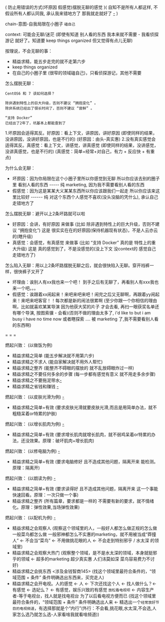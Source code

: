 
( 防止用错误的方式(坏原因 假感觉)摆脱无聊的感觉 )( 自知不是所有人都这样, 不假设所有人都认同我, 承认我来错地方了 那我就走就好了 [-](https://github.com/7900ms/000nottheater_deserted_systemlibrary/blob/master/supplementary/term-Finder-你可能来错地方了.md) )

chain-意图-自我局限在小圈子 `磕自己`

context: 可能会无聊/迷茫 (即使有知道 别人看的东西 我本来就不需要 - 我看侦探游记 就好了。知道要 keep things organized 但又觉得有点儿无聊)

按理说，不会无聊的事：
- 精益求精，能五步走完的就不走第六步
- keep things organized
- 在自己的小圈子里 (很窄的领域磕自己)，只看侦探游记，其他不需要

怎么摆脱无聊：
```
CentOS6 和 7 该如何选择？

除非遇到特性上的巨大升级，否则不建议 “拥抱变化” 。
除非系统已经出了很长时间了，否则不建议 “尝鲜” 。

“支持 Docker”
已经出了2年了，坑基本上都能查到了
```

1.坏原因会适得其反。好原因：看上下文，讲原因，讲好原因 (即使同样的结果，没讲原因，没讲好原因，也是不行的) (好原因：由头-真实惠)
2.没有真实感觉会适得其反。真感觉：看上下文，讲感觉，讲真感觉 (即使同样的结果，没讲感觉，没讲真感觉，也是不行的) (真感觉：简单+经常+对自己，有力 + 反应快 + 有重点)

为什么会无聊：
- 坏原因：因为你局限在这个小圈子里所以你感觉到无聊 所以你应该去别的圈子里 看别人看的东西 ----- 纯 marketing, 因为我不需要看别人看的东西
- 假感觉：因为这是某某大义某某东西所以你应该跟我们一起走 所以你应该来这里比较好 ------ 纯 对这个东西个人感觉不喜欢(没头没脑的凭什么), 承认自己走错地方了

怎么摆脱无聊：避开以上2条坏路就可以啦
- 好原因：会讲，有好原因 来做事 (比如 除非遇到特性上的巨大升级，否则不建议 “拥抱变化”) 这是 很实实在在的好原因(保持机器现有状态)，不是人云亦云的(瞎升级)
- 真感觉：会感觉，有真感觉 来做事 (比如 “支持 Docker” 真的是 特性上的重大升级) 这是 真的感觉到了，不是没感觉的(没上下文 没context的 感觉自己走错地方了)

怎么陷入无聊：用以上2条坏路摆脱无聊之后，就会很快陷入无聊。穿开裆裤一样，很快裤子又开了
- 坏理由：诶别人有xx我也来一个吧！ 到手之后有无聊了，再看别人有xxx我也来一个吧。。。
- 假感觉：诶跟着xx闹起来！来吧来吧来吧！闹完之后又无聊啊，再跟着yy闹起来！来吧来吧客官！！每次都是新的闹法很累啊 (至少你跟一个你相信的理由啊，比如就喜欢某某导演 因为他获大奖的片子 才会去看, 再扫一眼获奖名单还有哪个导演, 按图索骥 - 会看)(否则不做的理由太多了, i'd like to but i am busy i have no time now 或者瞎探索 .... 被 marketing 了,我不需要看别人看的东西啊)



= = =

燃起兴致： (以做饭为例)
- 精益求精之简单 (能五步解决就不用第六步)
- 精益求精之不求人 (能自家解决就不用外人帮忙)
- 精益求精之整齐 (能整齐不碍眼的摆放的 就不乱放碍眼炸过一样)
- 精益求精之不要任何多余的步骤 (每一步都有感觉有意义 就不用走多余步骤)
- 精益求精之不要拖泥带水[-](https://github.com/7900ms/000nottheater_deserted_systemlibrary/blob/master/supplementary/term-鼓儿-不要拖泥带水.md#我的生活里没有你的位置)
- 精益求精之省钱和赚钱 [-](#谈到钱,人们的智商立刻上升到145的警觉起来###当人们看着媒体上的你，智商当时可能为零；但是，一旦你试图从他们口袋里掏点钱出来的时候，他们的智商瞬间就是145，而且相当挑剔刻薄)

燃起兴致： (以皮肤光滑为例) [-](https://github.com/7900ms/000nottheater_deserted_systemsoftware/tree/master/physical-skinny)
- 精益求精之简单+有效 (要求皮肤光滑就要皮肤光滑,而且是用简单办法，就不粗糙呆着or特累的护肤)

燃起兴致： (以增长肌肉为例) [-](https://github.com/7900ms/000nottheater_deserted_systemsoftware/tree/master/physical-physique)
- 精益求精之简单+有效 (要求增长肌肉就增长肌肉，就不弱鸡呆着or特累的办法，还没效果。原理：破坏肌肉+增长肌肉)

燃起兴致： (以修电脑为例) [-]()
- 精益求精之简单+有效 (要求电脑修好 且不造成其他问题，隔离开来 能检测。原理：隔离开)

燃起兴致： (以朗读为例) [-](https://github.com/7900ms/000nottheater_deserted_systemsoftware/tree/master/physical-tender)
- 精益求精之简单+有效 (要求读得好 且不造成其他问题，隔离开来 这一个事能快速回看。原理：一次只做一个事)
- 精益求精之整齐 (所有篇章，要求都是一样的 不需要有新的要求，就不情绪化。原理：弹性效果,当场弹性效果)

燃起兴致： (以配机为例) [-](https://www.v2ex.com/notes/28112)
- 精益求精之会观察人 (观察这个领域里的人，一般好人都怎么做正规的怎么做 一般菜鸟都怎么做 一般邪神都怎么不实惠的marketing，就不用被当成“莽撞人” <- 不会当“菜鸟” <- 不用做挑花眼的人 <- 不会走到特别邪乎 / 水太深 的领域里)
- 精益求精之会观察大热门 (观察整个领域，是不是水太深的领域，本身就挺邪乎的领域 <- 超多的marketing 超少真实惠 人们讳莫如深 菜鸟容易费力不讨好)
- 精益求精之会挑东西 <涉及金钱智商145> (找这个领域里最符合条件的，“领域范围 + 条件” 条件明确选出东西来，买完走人)
- 精益求精之会开电视。人的感觉 <- 人 <- 下次还找这个人 <- 找人做什么？<- 有感觉 <- 选妃么？ <- 有感觉，娱乐兴致的有感觉 `放松看电视呗` <- 内容生产者-等于电视台，找人就是找电视台 为了以后看电视方便而已 (找这个领域里最符合条件的，“领域范围 + 条件” 条件明确选出人来 <- 精选出一个`经常放好节目的电视频道`，有选择那就是个“内行”(外行：不会看,挑花眼,水太深,不会选,人家怎么选乃就怎么选-人家看啥我就看啥频道))



